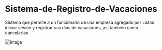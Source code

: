 # Sistema-de-Registro-de-Vacaciones
Sistema que permite a un funcionario de una empresa agregado por Listas iniciar sesión y registrar sus dias de vacaciones, asi tambien como cancelarlas

![image](https://github.com/dayronmyrie/SistemaVacaciones/assets/120540128/9c3ae211-8bfb-48dd-883e-9212cbaa43a4)



